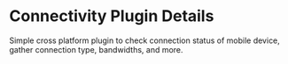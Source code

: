 # Connectivity Plugin Details

Simple cross platform plugin to check connection status of mobile device, gather connection type, bandwidths, and more.
